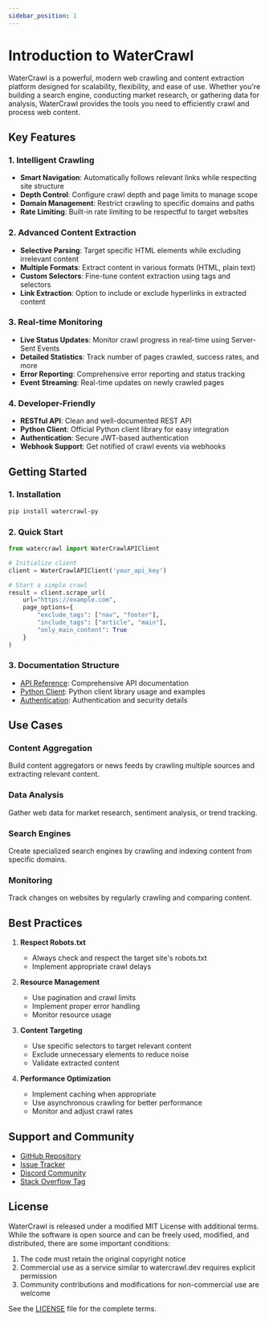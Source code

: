```yaml
---
sidebar_position: 1
---
```


# Introduction to WaterCrawl

WaterCrawl is a powerful, modern web crawling and content extraction platform designed for scalability, flexibility, and ease of use. Whether you're building a search engine, conducting market research, or gathering data for analysis, WaterCrawl provides the tools you need to efficiently crawl and process web content.

## Key Features

### 1. Intelligent Crawling
- **Smart Navigation**: Automatically follows relevant links while respecting site structure
- **Depth Control**: Configure crawl depth and page limits to manage scope
- **Domain Management**: Restrict crawling to specific domains and paths
- **Rate Limiting**: Built-in rate limiting to be respectful to target websites

### 2. Advanced Content Extraction
- **Selective Parsing**: Target specific HTML elements while excluding irrelevant content
- **Multiple Formats**: Extract content in various formats (HTML, plain text)
- **Custom Selectors**: Fine-tune content extraction using tags and selectors
- **Link Extraction**: Option to include or exclude hyperlinks in extracted content

### 3. Real-time Monitoring
- **Live Status Updates**: Monitor crawl progress in real-time using Server-Sent Events
- **Detailed Statistics**: Track number of pages crawled, success rates, and more
- **Error Reporting**: Comprehensive error reporting and status tracking
- **Event Streaming**: Real-time updates on newly crawled pages

### 4. Developer-Friendly
- **RESTful API**: Clean and well-documented REST API
- **Python Client**: Official Python client library for easy integration
- **Authentication**: Secure JWT-based authentication
- **Webhook Support**: Get notified of crawl events via webhooks

## Getting Started

### 1. Installation

```bash
pip install watercrawl-py
```

### 2. Quick Start

```python
from watercrawl import WaterCrawlAPIClient

# Initialize client
client = WaterCrawlAPIClient('your_api_key')

# Start a simple crawl
result = client.scrape_url(
    url="https://example.com",
    page_options={
        "exclude_tags": ["nav", "footer"],
        "include_tags": ["article", "main"],
        "only_main_content": True
    }
)
```

### 3. Documentation Structure

- [API Reference](./api/documentation): Comprehensive API documentation
- [Python Client](./clients/python): Python client library usage and examples
- [Authentication](./api/overview#authentication): Authentication and security details

## Use Cases

### Content Aggregation
Build content aggregators or news feeds by crawling multiple sources and extracting relevant content.

### Data Analysis
Gather web data for market research, sentiment analysis, or trend tracking.

### Search Engines
Create specialized search engines by crawling and indexing content from specific domains.

### Monitoring
Track changes on websites by regularly crawling and comparing content.

## Best Practices

1. **Respect Robots.txt**
   - Always check and respect the target site's robots.txt
   - Implement appropriate crawl delays

2. **Resource Management**
   - Use pagination and crawl limits
   - Implement proper error handling
   - Monitor resource usage

3. **Content Targeting**
   - Use specific selectors to target relevant content
   - Exclude unnecessary elements to reduce noise
   - Validate extracted content

4. **Performance Optimization**
   - Implement caching when appropriate
   - Use asynchronous crawling for better performance
   - Monitor and adjust crawl rates

## Support and Community

- [GitHub Repository](https://github.com/watercrawl/watercrawl)
- [Issue Tracker](https://github.com/watercrawl/watercrawl/issues)
- [Discord Community](https://discord.gg/watercrawl)
- [Stack Overflow Tag](https://stackoverflow.com/questions/tagged/watercrawl)

## License

WaterCrawl is released under a modified MIT License with additional terms. While the software is open source and can be freely used, modified, and distributed, there are some important conditions:

1. The code must retain the original copyright notice
2. Commercial use as a service similar to watercrawl.dev requires explicit permission
3. Community contributions and modifications for non-commercial use are welcome

See the [LICENSE](https://github.com/watercrawl/watercrawl/blob/main/LICENSE) file for the complete terms.
